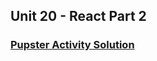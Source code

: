 ## Unit 20 - React Part 2

### [Pupster Activity Solution](https://www.youtube.com/watch?v=_l1cwxBLhBY&t=5s&list=PLgJ8UgkiorCkozGKPh0NlHoSzi__FS6aj&index=1)

